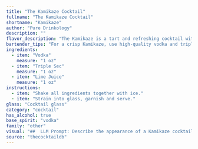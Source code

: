 ```yaml
---
title: "The Kamikaze Cocktail"
fullname: "The Kamikaze Cocktail"
shortname: "Kamikaze"
author: "Pure Drinkology"
description: ""
flavor_description: "The Kamikaze is a tart and refreshing cocktail with a punch. The vodka provides a clean, crisp base, while the triple sec adds a touch of orange sweetness and a slight bitterness. The lime juice is the star, delivering a bright acidity that cuts through the sweetness and creates a zesty, tangy finish. Overall, it's a powerful and invigorating drink that's best enjoyed chilled. "
bartender_tips: "For a crisp Kamikaze, use high-quality vodka and triple sec.  Shake well with ice, ensuring the lime juice is freshly squeezed. Strain into a chilled martini glass. Garnish with a lime wheel or a twist for a professional touch. Remember, less ice results in a stronger drink. "
ingredients:
  - item: "Vodka"
    measure: "1 oz"
  - item: "Triple Sec"
    measure: "1 oz"
  - item: "Lime Juice"
    measure: "1 oz"
instructions:
  - item: "Shake all ingredients together with ice."
  - item: "Strain into glass, garnish and serve."
glass: "Cocktail glass"
category: "cocktail"
has_alcohol: true
base_spirit: "vodka"
family: "other"
visual: "##  LLM Prompt: Describe the appearance of a Kamikaze cocktail.Imagine a classic Kamikaze cocktail, freshly made. Describe its appearance in detail, focusing on:* **Color:** What is the dominant color? Are there any subtle variations or hints of other colors? * **Clarity:** Is it clear, cloudy, or does it have a slight haze? * **Texture:** Is it smooth or does it have any visible elements, like ice chips or a garnish?* **Garnish:** What, if anything, is used to garnish the drink? How does it affect the overall visual appeal? * **Glassware:** What type of glass is typically used to serve a Kamikaze? How does the shape of the glass enhance the presentation?Please paint a vivid picture of the Kamikaze's visual appeal, using descriptive language and sensory details. "
source: "thecocktaildb"
---
```


